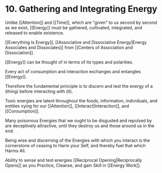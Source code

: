 # 10. Gathering and Integrating Energy
Unlike [[Attention]] and [[Time]], which are "given" to us second by second as we exist, [[Energy]] must be gathered, cultivated, integrated, and released to enable existence. 

[[Everything Is Energy]]. [[Associative and Dissociative Energy|Energy Associates and Dissociates]] from [[Centers of Association and Dissociation]]. 

[[Energy]] can be thought of in terms of its types and polarities. 

Every act of consumption and interaction exchanges and entangles [[Energy]].

Therefore the fundamental principle is to discern and test the energy of a (thing) before interacting with (it). 

Toxic energies are latent throughout the foods, information, individuals, and entities vying for our [[Attention]], [[Interact|Interaction]], and [[Consumption]].  

Many poisonous Energies that we ought to be disgusted and repulsed by are deceptively attractive, until they destroy us and those around us in the end. 

Being wise and discerning of the Energies with which you interact is the cornerstone of ceasing to Harm your Self, and thereby fuel that which Harms All. 

Ability to sense and test energies [[Reciprocal Opening|Reciprocally Opens]] as you Practice, Cleanse, and gain Skill in [[Energy Work]]. 



